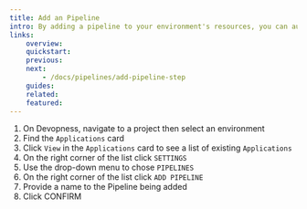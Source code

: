 ```yaml
---
title: Add an Pipeline
intro: By adding a pipeline to your environment's resources, you can automate their deployment by using customized pipeline steps.
links:
    overview:
    quickstart:
    previous:
    next:
        - /docs/pipelines/add-pipeline-step
    guides:
    related:
    featured:
---
```


1. On Devopness, navigate to a project then select an environment
1. Find the `Applications` card
1. Click `View` in the `Applications` card to see a list of existing `Applications`
1. On the right corner of the list click `SETTINGS`
1. Use the drop-down menu to chose `PIPELINES`
1. On the right corner of the list click `ADD PIPELINE`
1. Provide a name to the Pipeline being added
1. Click CONFIRM
